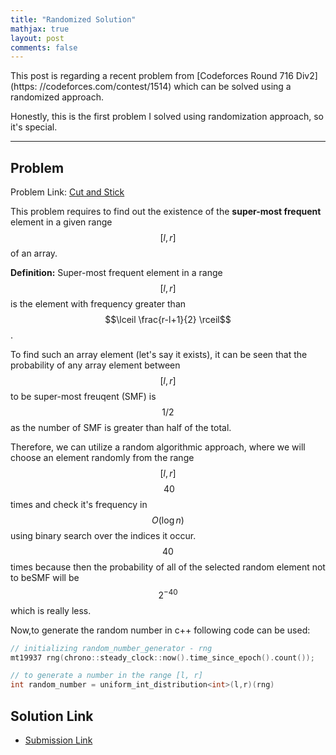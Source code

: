 ```yaml
---
title: "Randomized Solution"
mathjax: true
layout: post
comments: false
---
```


This post is regarding a recent problem from [Codeforces Round 716 Div2](https:
//codeforces.com/contest/1514) which can be solved using a randomized approach.

Honestly, this is the first problem I solved using randomization approach, so
it's special.

----
## Problem

Problem Link: [Cut and Stick](https://codeforces.com/contest/1514/problem/D)

This problem requires to find out the existence of the **super-most frequent**
element in a given range $$[l, r]$$ of an array. 

**Definition:** Super-most frequent element in a range $$[l,r]$$ is the element
with frequency greater than $$\lceil \frac{r-l+1}{2} \rceil$$.

To find such an array element (let's say it exists), it can be seen that the
probability of any array element between $$[l, r]$$ to be super-most freuqent
(SMF) is
$$1/2$$ as the number of SMF is greater than half of the total.

Therefore, we can utilize a random algorithmic approach, where we will choose an
element randomly from the range $$[l,r]$$ $$~40$$ times and check it's frequency
in $$O(\log n)$$ using binary search over the indices it occur. $$40$$ times
because then the probability of all of the selected random element not to beSMF
will be $$2^{-40}$$ which is really less.

Now,to generate the random number in c++ following code can be used:

```cpp
// initializing random_number_generator - rng
mt19937 rng(chrono::steady_clock::now().time_since_epoch().count());

// to generate a number in the range [l, r]
int random_number = uniform_int_distribution<int>(l,r)(rng)
```

## Solution Link

- [Submission Link](https://codeforces.com/contest/1514/submission/113695906)
